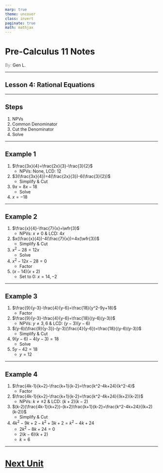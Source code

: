 ```yaml
---
marp: true
theme: uncover
class: invert
paginate: true
math: mathjax
---
```


# <!--fit--> Pre-Calculus 11 Notes
<span style="color:grey">By:</span> Gen L.

<!--_footer: In partnership with Hyperion University, 2023-->

$\newcommand{\wfr}[1]{\frac{#1}{1}}$

---

## Lesson 4: Rational Equations

---

## Steps

1) NPVs
2) Common Denominator
3) Cut the Denominator
4) Solve

---

## Example 1

1) $\frac{3x}{4}=\frac{2x}{3}-\frac{3}{2}$
    * NPVs: None, LCD: 12
2) $3(\frac{3x}{4})=4(\frac{2x}{3})-6(\frac{3}{2})$
    * Simplify & Cut
3) $9x=8x-18$
    * Solve
4) $x=-18$

---

## Example 2

1) $\frac{x}{4}-\frac{7}{x}=\wfr{3}$
    * NPVs: $x\neq0$ & LCD: $4x$
2) $x(\frac{x}{4})-4(\frac{7}{x})=4x(\wfr{3})$
    * Simplify & Cut
3) $x^2-28=12x$
    * Solve
4) $x^2-12x-28=0$
    * Factor
5) $(x-14)(x+2)$
    * Set to 0: $x=14,-2$

---

## Example 3

1) $\frac{9}{y-3}-\frac{4}{y-6}=\frac{18}{y^2-9y+18}$
    * Factor
2) $\frac{9}{y-3}-\frac{4}{y-6}=\frac{18}{(y-6)(y-3)}$
    * NPVs: $y\neq3,6$ & LCD: $(y-3)(y-6)$
3) $(y-6)(\frac{9}{y-3})-(y-3)(\frac{4}{y-6})=\frac{18}{(y-6)(y-3)}$
    * Simplify & Cut
4) $9(y-6)-4(y-3)=18$
    * Solve
5) $5y-42=18$
    * $y=12$

---

## Example 4

1) $\frac{4k-1}{k+2}-\frac{k+1}{k-2}=\frac{k^2-4k+24}{k^2-4}$
    * Factor
2) $\frac{4k-1}{k+2}-\frac{k+1}{k-2}=\frac{k^2-4k+24}{(k+2)(k-2)}$
    * NPVs: $k\neq\pm2$ & LCD: $(k+2)(k-2)$
3) $(k-2)(\frac{4k-1}{k+2})-(k+2)\frac{k+1}{k-2}=\frac{k^2-4k+24}{(k+2)(k-2)}$
    * Simplify & Cut
4) $4k^2-9k+2-k^2+3k+2=k^2-4k+24$
    * $2k^2-8k+24=0$
    * $2(k-6)(k+2)$
    * $k=6$

---

# [Next Unit](../Radicals/Lesson%201.html)